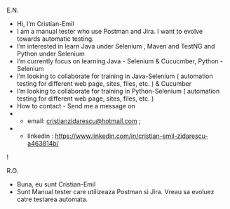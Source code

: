E.N.
- Hi, I’m Cristian-Emil
- I am a manual tester who use Postman and Jira. I want to evolve towards automatic testing.
- I’m interested in learn Java under Selenium , Maven and TestNG and Python under Selenium
- I’m currently focus on learning Java - Selenium & Cucucmber, Python - Selenium 
- I’m looking to collaborate for training in Java-Selenium ( automation testing for different web page, sites, files, etc. ) & Cucumber
- I’m looking to collaborate for training in Python-Selenium ( automation testing for different web page, sites, files, etc. )   
- How to contact - Send me a message on
- - email: cristianzidarescu@hotmail.com ;
- - linkedin : https://www.linkedin.com/in/cristian-emil-zidarescu-a463814b/


<!---
Cristian-Emil/Cristian-Emil is a ✨ special ✨ repository because its `README.md` (this file) appears on your GitHub profile.
You can click the Preview link to take a look at your changes.
--->
!

R.O.
- Buna, eu sunt Cristian-Emil
- Sunt Manual tester care utilizeaza Postman si Jira. Vreau sa evoluez catre testarea automata.
